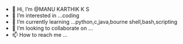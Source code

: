 - 👋 Hi, I’m @MANU KARTHIK K S
- 👀 I’m interested in ...coding
- 🌱 I’m currently learning ...python,c,java,bourne shell,bash,scripting
- 💞️ I’m looking to collaborate on ...
- 📫 How to reach me ...

<!---
MANU-KARTHIK-K-S/MANU-KARTHIK-K-S is a ✨ special ✨ repository because its `README.md` (this file) appears on your GitHub profile.
You can click the Preview link to take a look at your changes.
--->
